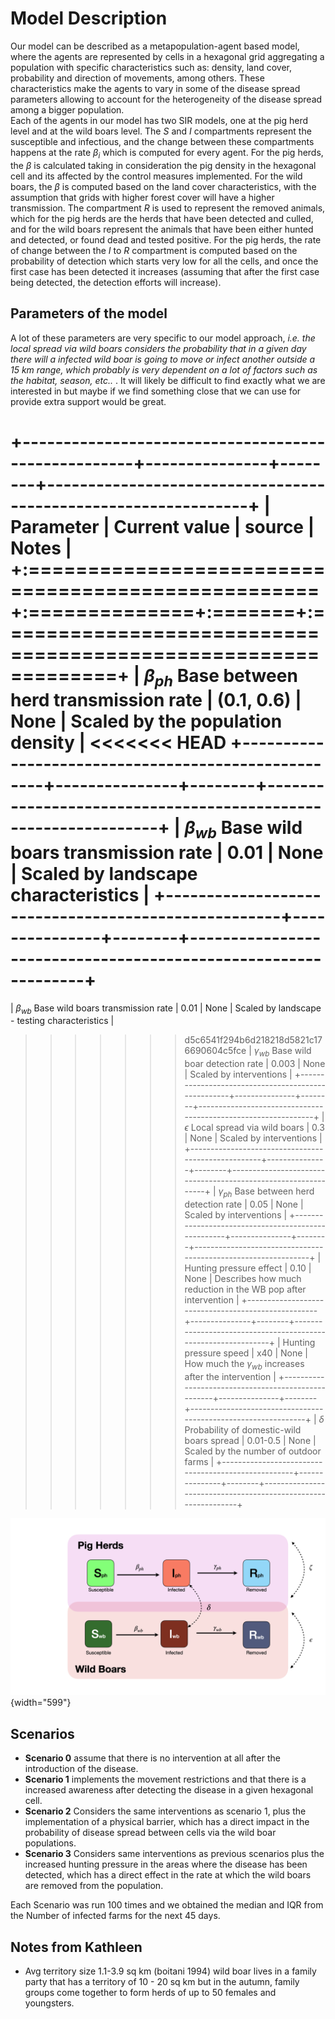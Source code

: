 # Model Description

Our model can be described as a metapopulation-agent based model, where the agents are represented by cells in a hexagonal grid aggregating a population with specific characteristics such as: density, land cover, probability and direction of movements, among others. These characteristics make the agents to vary in some of the disease spread parameters allowing to account for the heterogeneity of the disease spread among a bigger population.\
Each of the agents in our model has two SIR models, one at the pig herd level and at the wild boars level. The *S* and *I* compartments represent the susceptible and infectious, and the change between these compartments happens at the rate $\beta_i$ which is computed for every agent. For the pig herds, the $\beta$ is calculated taking in consideration the pig density in the hexagonal cell and its affected by the control measures implemented. For the wild boars, the $\beta$ is computed based on the land cover characteristics, with the assumption that grids with higher forest cover will have a higher transmission. The compartment *R* is used to represent the removed animals, which for the pig herds are the herds that have been detected and culled, and for the wild boars represent the animals that have been either hunted and detected, or found dead and tested positive. For the pig herds, the rate of change between the *I* to *R* compartment is computed based on the probability of detection which starts very low for all the cells, and once the first case has been detected it increases (assuming that after the first case being detected, the detection efforts will increase).

## Parameters of the model

A lot of these parameters are very specific to our model approach, *i.e. the local spread via wild boars considers the probability that in a given day there will a infected wild boar is going to move or infect another outside a 15 km range, which probably is very dependent on a lot of factors such as the habitat, season, etc..* . It will likely be difficult to find exactly what we are interested in but maybe if we find something close that we can use for provide extra support would be great.

+----------------------------------------------------+---------------+--------+---------------------------------------------------------------+
| Parameter                                          | Current value | source | Notes                                                         |
+:===================================================+:==============+:=======+:==============================================================+
| $\beta_{ph}$ Base between herd transmission rate   | (0.1, 0.6)    | None   | Scaled by the population density                              |
<<<<<<< HEAD
+----------------------------------------------------+---------------+--------+---------------------------------------------------------------+
| $\beta_{wb}$ Base wild boars transmission rate     | 0.01          | None   | Scaled by landscape characteristics                           |
+----------------------------------------------------+---------------+--------+---------------------------------------------------------------+
=======
| $\beta_{wb}$ Base wild boars transmission rate     | 0.01          | None   | Scaled by landscape - testing characteristics                           |
>>>>>>> d5c6541f294b6d218218d5821c176690604c5fce
| $\gamma_{wb}$ Base wild boar detection rate        | 0.003         | None   | Scaled by interventions                                       |
+----------------------------------------------------+---------------+--------+---------------------------------------------------------------+
| $\epsilon$ Local spread via wild boars             | 0.3           | None   | Scaled by interventions                                       |
+----------------------------------------------------+---------------+--------+---------------------------------------------------------------+
| $\gamma_{ph}$ Base between herd detection rate     | 0.05          | None   | Scaled by interventions                                       |
+----------------------------------------------------+---------------+--------+---------------------------------------------------------------+
| Hunting pressure effect                            | 0.10          | None   | Describes how much reduction in the WB pop after intervention |
+----------------------------------------------------+---------------+--------+---------------------------------------------------------------+
| Hunting pressure speed                             | x40           | None   | How much the $\gamma_{wb}$ increases after the intervention   |
+----------------------------------------------------+---------------+--------+---------------------------------------------------------------+
| $\delta$ Probability of domestic-wild boars spread | 0.01-0.5      | None   | Scaled by the number of outdoor farms                         |
+----------------------------------------------------+---------------+--------+---------------------------------------------------------------+

![](Figures/Model.png){width="599"}

## Scenarios

-   **Scenario 0** assume that there is no intervention at all after the introduction of the disease.
-   **Scenario 1** implements the movement restrictions and that there is a increased awareness after detecting the disease in a given hexagonal cell.
-   **Scenario 2** Considers the same interventions as scenario 1, plus the implementation of a physical barrier, which has a direct impact in the probability of disease spread between cells via the wild boar populations.
-   **Scenario 3** Considers same interventions as previous scenarios plus the increased hunting pressure in the areas where the disease has been detected, which has a direct effect in the rate at which the wild boars are removed from the population.

Each Scenario was run 100 times and we obtained the median and IQR from the Number of infected farms for the next 45 days.

## Notes from Kathleen

-   Avg territory size 1.1-3.9 sq km (boitani 1994) wild boar lives in a family party that has a territory of 10 - 20 sq km but in the autumn, family groups come together to form herds of up to 50 females and youngsters.
